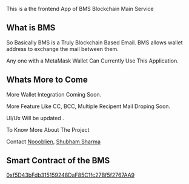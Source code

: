 This is a the frontend App of BMS Blockchain Main Service

## What is BMS
So Basically BMS is a Truly Blockchain Based Email. BMS allows wallet address to exchange the mail between them.

Any one with a MetaMask Wallet Can Currently Use This Application.


## Whats More to Come
More Wallet Integration Coming Soon.


More Feature Like CC, BCC, Multiple Recipent Mail Droping Soon.

UI/Ux Will be updated .  


To Know More About The Project 

Contact [Noooblien](https://twitter.com/Noooblien), [Shubham Sharma](https://twitter.com/0xShubhamSharma)


## Smart Contract of the BMS
[0xf5D43bFdb315159248DaF85C1fc27Bf5f2767AA9](https://mumbai.polygonscan.com/address/0xf5D43bFdb315159248DaF85C1fc27Bf5f2767AA9)
